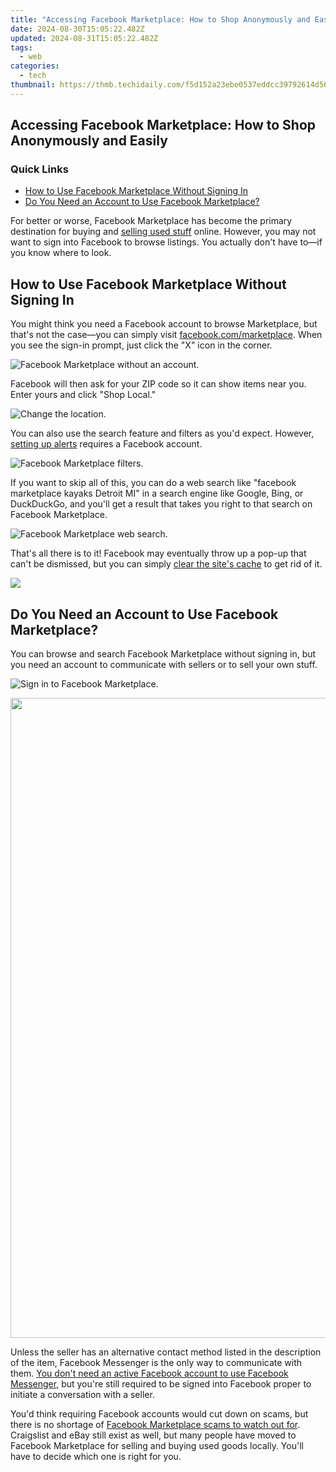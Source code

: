 ```yaml
---
title: "Accessing Facebook Marketplace: How to Shop Anonymously and Easily"
date: 2024-08-30T15:05:22.482Z
updated: 2024-08-31T15:05:22.482Z
tags:
  - web
categories:
  - tech
thumbnail: https://thmb.techidaily.com/f5d152a23ebe0537eddcc39792614d56215becc5357892b0b77a3b9431bbf691.jpg
---
```


## Accessing Facebook Marketplace: How to Shop Anonymously and Easily

### Quick Links

* [How to Use Facebook Marketplace Without Signing In](https://facebook-videos.techidaily.com/new-2024-approved-stop-facebook-ad-popups-for-peaceful-browsing/)
* [Do You Need an Account to Use Facebook Marketplace?](https://extra-support.techidaily.com/updated-revealing-veiled-youtube-reviewers-opinions/)

 For better or worse, Facebook Marketplace has become the primary destination for buying and [selling used stuff](https://android-unlock.techidaily.com/in-2024-top-10-fingerprint-lock-apps-to-lock-your-vivo-s17-pro-phone-by-drfone-android/) online. However, you may not want to sign into Facebook to browse listings. You actually don't have to—if you know where to look.

##  How to Use Facebook Marketplace Without Signing In

 You might think you need a Facebook account to browse Marketplace, but that's not the case—you can simply visit [facebook.com/marketplace](https://www.facebook.com/marketplace). When you see the sign-in prompt, just click the "X" icon in the corner.

![Facebook Marketplace without an account.](https://static1.howtogeekimages.com/wordpress/wp-content/uploads/2024/08/2024-08-13_16-51-05.png) 

 Facebook will then ask for your ZIP code so it can show items near you. Enter yours and click "Shop Local."

![Change the location.](https://static1.howtogeekimages.com/wordpress/wp-content/uploads/2024/08/2024-08-13_16-52-28.png) 

 You can also use the search feature and filters as you'd expect. However, [setting up alerts](https://tech-revival.techidaily.com/chatgpts-role-in-behavioral-change-for-better-health/) requires a Facebook account.

![Facebook Marketplace filters.](https://static1.howtogeekimages.com/wordpress/wp-content/uploads/2024/08/2024-08-13_16-52-52.png) 

 If you want to skip all of this, you can do a web search like "facebook marketplace kayaks Detroit MI" in a search engine like Google, Bing, or DuckDuckGo, and you'll get a result that takes you right to that search on Facebook Marketplace.

![Facebook Marketplace web search.](https://static1.howtogeekimages.com/wordpress/wp-content/uploads/2023/04/2023-04-20_16-45-48.png) 

 That's all there is to it! Facebook may eventually throw up a pop-up that can't be dismissed, but you can simply [clear the site's cache](https://smart-video-creator.techidaily.com/in-2024-take-control-of-time-top-10-free-video-speed-manipulation-apps-for-mobile/) to get rid of it.

<!-- affiliate ads begin -->
<a href="https://shop.mondly.com/affiliate.php?ACCOUNT=ATISTUDI&AFFILIATE=108875&PATH=https%3A%2F%2Fwww.mondly.com%3FAFFILIATE%3D108875%26RESOURCE%3D%2BEducational%2B300x600%2B"><img src="https://secure.avangate.com/images/merchant/69c418c33ec2e1a4267fa9bb77fa1428/educational-300x600.gif" border="0"></a>
<!-- affiliate ads end -->
##  Do You Need an Account to Use Facebook Marketplace?

 You can browse and search Facebook Marketplace without signing in, but you need an account to communicate with sellers or to sell your own stuff.

![Sign in to Facebook Marketplace.](https://static1.howtogeekimages.com/wordpress/wp-content/uploads/2023/04/2023-04-20_16-55-53.png) 

<!-- affiliate ads begin -->
<a href="https://ephamedtechinc.pxf.io/c/5597632/2095385/26400" target="_top" id="2095385"><img src="//a.impactradius-go.com/display-ad/26400-2095385" border="0" alt="" width="1024" height="1024"/></a><img height="0" width="0" src="https://imp.pxf.io/i/5597632/2095385/26400" style="position:absolute;visibility:hidden;" border="0" />
<!-- affiliate ads end -->
 Unless the seller has an alternative contact method listed in the description of the item, Facebook Messenger is the only way to communicate with them. [You don't need an active Facebook account to use Facebook Messenger](https://instagram-video-recordings.techidaily.com/in-2024-the-quick-guide-to-instagram-video-speed-up-mobiledesktop/), but you're still required to be signed into Facebook proper to initiate a conversation with a seller.

 You'd think requiring Facebook accounts would cut down on scams, but there is no shortage of [Facebook Marketplace scams to watch out for](https://fox-access.techidaily.com/updated-transform-overload-into-order-with-skillful-tiktok-saves-edits-for-2024/). Craigslist and eBay still exist as well, but many people have moved to Facebook Marketplace for selling and buying used goods locally. You'll have to decide which one is right for you.

<ins class="adsbygoogle"
     style="display:block"
     data-ad-format="autorelaxed"
     data-ad-client="ca-pub-7571918770474297"
     data-ad-slot="1223367746"></ins>



<ins class="adsbygoogle"
     style="display:block"
     data-ad-client="ca-pub-7571918770474297"
     data-ad-slot="8358498916"
     data-ad-format="auto"
     data-full-width-responsive="true"></ins>


